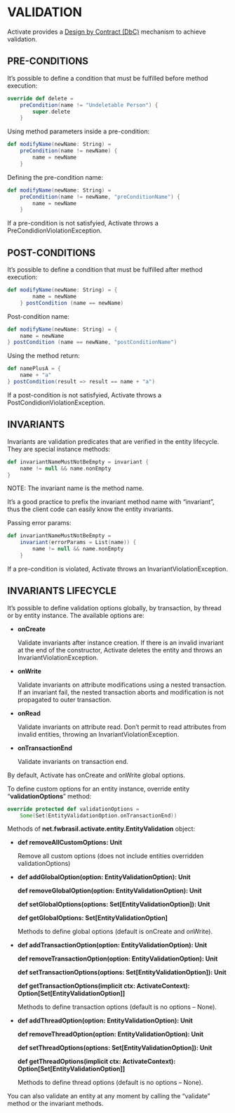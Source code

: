 # VALIDATION #
Activate provides a [Design by Contract (DbC)](http://en.wikipedia.org/wiki/Design_by_contract) mechanism to achieve validation.


## PRE-CONDITIONS ##
It’s possible to define a condition that must be fulfilled before method execution:

``` scala
override def delete =
    preCondition(name != "Undeletable Person") {
        super.delete
    }
```
Using method parameters inside a pre-condition:

``` scala
def modifyName(newName: String) =
    preCondition(name != newName) {
        name = newName
    }
```
Defining the pre-condition name:

``` scala
def modifyName(newName: String) =
    preCondition(name != newName, "preConditionName") {
        name = newName
    }
```
If a pre-condition is not satisfyied, Activate throws a PreCondidionViolationException.


## POST-CONDITIONS ##
It’s possible to define a condition that must be fulfilled after method execution:

``` scala
def modifyName(newName: String) = {
        name = newName
    } postCondition (name == newName)
```
Post-condition name:

``` scala
def modifyName(newName: String) = {
    name = newName
} postCondition (name == newName, "postConditionName")
```
Using the method return:

``` scala
def namePlusA = {
    name + "a"
} postCondition(result => result == name + "a")
```
If a post-condition is not satisfyied, Activate throws a PostCondidionViolationException.


## INVARIANTS ##
Invariants are validation predicates that are verified in the entity lifecycle. They are special instance methods:

``` scala
def invariantNameMustNotBeEmpty = invariant {
    name != null && name.nonEmpty
}
```
NOTE: The invariant name is the method name.

It’s a good practice to prefix the invariant method name with “invariant”, thus the client code can easily know the entity invariants.

Passing error params:

``` scala
def invariantNameMustNotBeEmpty =
    invariant(errorParams = List(name)) {
        name != null && name.nonEmpty
    }
```
If a pre-condition is violated, Activate throws an InvariantViolationException.


## INVARIANTS LIFECYCLE ##
It’s possible to define validation options globally, by transaction, by thread or by entity instance. The available options are:

- **onCreate**

	Validate invariants after instance creation. If there is an invalid invariant at the end of the constructor, Activate deletes the entity and throws an InvariantViolationException.

- **onWrite**

	Validate invariants on attribute modifications using a nested transaction. If an invariant fail, the nested transaction aborts and modification is not propagated to outer transaction.

- **onRead**

	Validate invariants on attribute read. Don’t permit to read attributes from invalid entities, throwing an InvariantViolationException.

- **onTransactionEnd**

	Validate invariants on transaction end.

By default, Activate has onCreate and onWrite global options.

To define custom options for an entity instance, override entity “**validationOptions**” method:

``` scala
override protected def validationOptions =
    Some(Set(EntityValidationOption.onTransactionEnd))
```

Methods of **net.fwbrasil.activate.entity.EntityValidation** object:

- **def removeAllCustomOptions: Unit**

	Remove all custom options (does not include entities overridden validationOptions)

- **def addGlobalOption(option: EntityValidationOption): Unit**

	**def removeGlobalOption(option: EntityValidationOption): Unit**

	**def setGlobalOptions(options: Set[EntityValidationOption]): Unit**

	**def getGlobalOptions: Set[EntityValidationOption]**

	Methods to define global options (default is onCreate and onWrite).

- **def addTransactionOption(option: EntityValidationOption): Unit**

	**def removeTransactionOption(option: EntityValidationOption): Unit**

	**def setTransactionOptions(options: Set[EntityValidationOption]): Unit**

	**def getTransactionOptions(implicit ctx: ActivateContext): Option[Set[EntityValidationOption]]**

	Methods to define transaction options (default is no options – None).

- **def addThreadOption(option: EntityValidationOption): Unit**

	**def removeThreadOption(option: EntityValidationOption): Unit**

	**def setThreadOptions(options: Set[EntityValidationOption]): Unit**

	**def getThreadOptions(implicit ctx: ActivateContext): Option[Set[EntityValidationOption]]**

	Methods to define thread options (default is no options – None).

You can also validate an entity at any moment by calling the “validate” method or the invariant methods.
